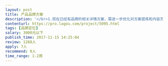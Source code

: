 ```yaml
---                
layout: post       
title: 产品品牌方案           
description: '</br>1.现在已经有品牌的相关详情方案，需进一步优化对方案提炼和内容充实</br>2.制作适合新闻发布会现场的演讲的品牌PPT（比较主流的单句一页的制作方法）</br>'     
contenturl: https://pro.lagou.com/project/5095.html      
tags: [品牌定位]            
salary: 3000元以下          
publish_time: 2017-11-15 14:25:04         
review: 1268人                   
apply: 7人                   
recommend: 0人                   
time_range: 1-2周              
---                 
```

